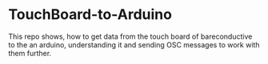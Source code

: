 # TouchBoard-to-Arduino
This repo shows, how to get data from the touch board of bareconductive to the an arduino, understanding it and sending OSC messages to work with them further.
